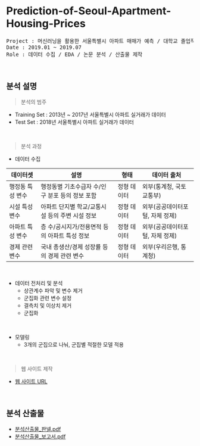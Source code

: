 # Prediction-of-Seoul-Apartment-Housing-Prices
<pre>
Project : 머신러닝을 활용한 서울특별시 아파트 매매가 예측 / 대학교 졸업작품으로 진행 
Date : 2019.01 ~ 2019.07
Role : 데이터 수집 / EDA / 논문 분석 / 산출물 제작 
</pre>
<br>

## 분석 설명
> 분석의 범주
  - Training Set : 2013년 ~ 2017년 서울특별시 아파트 실거래가 데이터
  - Test Set : 2018년 서울특별시 아파트 실거래가 데이터
<br> 

> 분석 과정 
  - 데이터 수집 
  
| 데이터셋         | 설명                               | 형태        | 데이터 출처                 |
| ---------------- | ---------------------------------- | ----------- | --------------------------- |
| 행정동 특성 변수     | 행정동별 기초수급자 수/인구 분포 등의 정보 포함 | 정형 데이터 | 외부(통계청, 국토교통부)            |
| 시설 특성 변수 | 아파트 단지별 학교/교통시설 등의 주변 시설 정보             | 정형 데이터 | 외부(공공데이터포털, 자체 정제)            |
| 아파트 특성 변수         | 층 수/공시지가/전용면적 등의 아파트 특성 정보                | 정형 데이터 | 외부(공공데이터포털, 자체 정제)          |
| 경제 관련 변수      | 국내 총생산/경제 성장률 등의 경제 관련 변수            | 정형 데이터 | 외부(우리은행, 통계청)             |
<br>

- 데이터 전처리 및 분석
   - 상관계수 파악 및 변수 제거
   - 군집화 관련 변수 설정
   - 결측치 및 이상치 제거
   - 군집화
<br>

- 모델링
   - 3개의 군집으로 나눠, 군집별 적절한 모델 적용
<br>

> 웹 사이트 제작 
  - [웹 사이트 URL](https://whdzl1213.wixsite.com/hanyang)
<br>

## 분석 산출물
- [분석산출물_판넬.pdf](https://github.com/sihyeon3523/Prediction-of-Seoul-Apartment-Housing-Prices/files/7459205/_.pdf)
- [분석산출물_보고서.pdf](https://github.com/sihyeon3523/Prediction-of-Seoul-Apartment-Housing-Prices/blob/7cd1d5ca8ad53e8b27121512120e471f7de5a2a5/%EB%B6%84%EC%84%9D%20%EC%82%B0%EC%B6%9C%EB%AC%BC/%EB%B6%84%EC%84%9D%EC%82%B0%EC%B6%9C%EB%AC%BC_%EB%B3%B4%EA%B3%A0%EC%84%9C.pdf)

